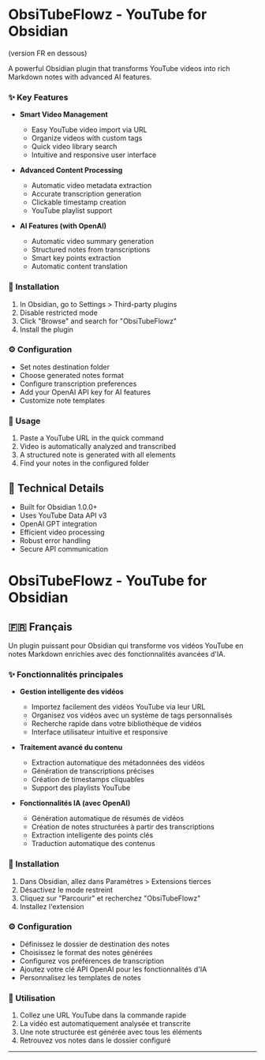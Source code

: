 # ObsiTubeFlowz - YouTube for Obsidian
(version FR en dessous)

A powerful Obsidian plugin that transforms YouTube videos into rich Markdown notes with advanced AI features.

### ✨ Key Features

- **Smart Video Management**
  - Easy YouTube video import via URL
  - Organize videos with custom tags
  - Quick video library search
  - Intuitive and responsive user interface

- **Advanced Content Processing**
  - Automatic video metadata extraction
  - Accurate transcription generation
  - Clickable timestamp creation
  - YouTube playlist support

- **AI Features (with OpenAI)**
  - Automatic video summary generation
  - Structured notes from transcriptions
  - Smart key points extraction
  - Automatic content translation

### 🚀 Installation

1. In Obsidian, go to Settings > Third-party plugins
2. Disable restricted mode
3. Click "Browse" and search for "ObsiTubeFlowz"
4. Install the plugin

### ⚙️ Configuration

- Set notes destination folder
- Choose generated notes format
- Configure transcription preferences
- Add your OpenAI API key for AI features
- Customize note templates

### 📝 Usage

1. Paste a YouTube URL in the quick command
2. Video is automatically analyzed and transcribed
3. A structured note is generated with all elements
4. Find your notes in the configured folder

## 🔧 Technical Details

- Built for Obsidian 1.0.0+
- Uses YouTube Data API v3
- OpenAI GPT integration
- Efficient video processing
- Robust error handling
- Secure API communication


# ObsiTubeFlowz - YouTube for Obsidian

## 🇫🇷 Français

Un plugin puissant pour Obsidian qui transforme vos vidéos YouTube en notes Markdown enrichies avec des fonctionnalités avancées d'IA.

### ✨ Fonctionnalités principales

- **Gestion intelligente des vidéos**
  - Importez facilement des vidéos YouTube via leur URL
  - Organisez vos vidéos avec un système de tags personnalisés
  - Recherche rapide dans votre bibliothèque de vidéos
  - Interface utilisateur intuitive et responsive

- **Traitement avancé du contenu**
  - Extraction automatique des métadonnées des vidéos
  - Génération de transcriptions précises
  - Création de timestamps cliquables
  - Support des playlists YouTube

- **Fonctionnalités IA (avec OpenAI)**
  - Génération automatique de résumés de vidéos
  - Création de notes structurées à partir des transcriptions
  - Extraction intelligente des points clés
  - Traduction automatique des contenus

### 🚀 Installation

1. Dans Obsidian, allez dans Paramètres > Extensions tierces
2. Désactivez le mode restreint
3. Cliquez sur "Parcourir" et recherchez "ObsiTubeFlowz"
4. Installez l'extension

### ⚙️ Configuration

- Définissez le dossier de destination des notes
- Choisissez le format des notes générées
- Configurez vos préférences de transcription
- Ajoutez votre clé API OpenAI pour les fonctionnalités d'IA
- Personnalisez les templates de notes

### 📝 Utilisation

1. Collez une URL YouTube dans la commande rapide
2. La vidéo est automatiquement analysée et transcrite
3. Une note structurée est générée avec tous les éléments
4. Retrouvez vos notes dans le dossier configuré

---